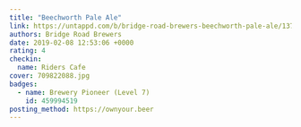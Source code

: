 ```yaml
---
title: "Beechworth Pale Ale"
link: https://untappd.com/b/bridge-road-brewers-beechworth-pale-ale/13726
authors: Bridge Road Brewers
date: 2019-02-08 12:53:06 +0000
rating: 4
checkin:
  name: Riders Cafe
cover: 709822088.jpg
badges:
  - name: Brewery Pioneer (Level 7)
    id: 459994519
posting_method: https://ownyour.beer
---
```

